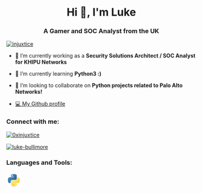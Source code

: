<h1 align="center">Hi 👋, I'm Luke</h1>
<h3 align="center">A Gamer and SOC Analyst from the UK</h3>

<p align="left"> <a href="https://github.com/ryo-ma/github-profile-trophy"><img src="https://github-profile-trophy.vercel.app/?username=injuxtice" alt="injuxtice" /></a> </p>


- 🔭 I’m currently working as a **Security Solutions Architect / SOC Analyst for KHIPU Networks**

- 🌱 I’m currently learning **Python3 :)**

- 👯 I’m looking to collaborate on **Python projects related to Palo Alto Networks!**

- <a href="https://github.com/injuxtice">💻 My Github profile </a>

<h3 align="left">Connect with me:</h3>
<p align="left">
<p align="left"> <a href="https://twitter.com/0xinjuxtice" target="blank"><img src="https://img.shields.io/twitter/follow/0xinjuxtice?logo=twitter&style=for-the-badge" alt="0xinjuxtice" /></a> </p>
<a href="https://linkedin.com/in/luke-bullimore" target="blank"><img align="center" src="https://raw.githubusercontent.com/rahuldkjain/github-profile-readme-generator/master/src/images/icons/Social/linked-in-alt.svg" alt="luke-bullimore" height="30" width="40" /></a>
</p>

<h3 align="left">Languages and Tools:</h3>
<p align="left"> <a href="https://www.python.org" target="_blank" rel="noreferrer"> <img src="https://raw.githubusercontent.com/devicons/devicon/master/icons/python/python-original.svg" alt="python" width="40" height="40"/> </a> </p>